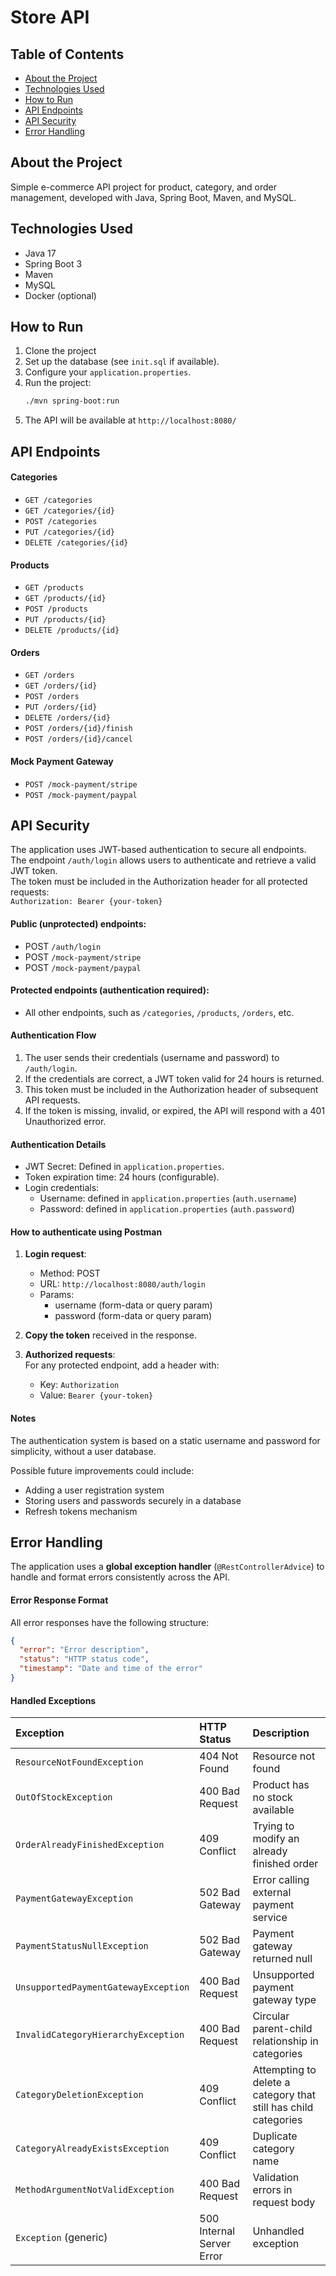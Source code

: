 # Store API

## Table of Contents
- [About the Project](#about-the-project)
- [Technologies Used](#technologies-used)
- [How to Run](#how-to-run)
- [API Endpoints](#api-endpoints)
- [API Security](#api-security)
- [Error Handling](#error-handling)

## About the Project
Simple e-commerce API project for product, category, and order management, developed with Java, Spring Boot, Maven, and MySQL.

## Technologies Used
- Java 17
- Spring Boot 3
- Maven
- MySQL
- Docker (optional)

## How to Run
1. Clone the project
2. Set up the database (see `init.sql` if available).
3. Configure your `application.properties`.
4. Run the project:
   ```bash
   ./mvn spring-boot:run
   ```
5. The API will be available at `http://localhost:8080/`

## API Endpoints

#### Categories
- `GET /categories`
- `GET /categories/{id}`
- `POST /categories`
- `PUT /categories/{id}`
- `DELETE /categories/{id}`

#### Products
- `GET /products`
- `GET /products/{id}`
- `POST /products`
- `PUT /products/{id}`
- `DELETE /products/{id}`

#### Orders
- `GET /orders`
- `GET /orders/{id}`
- `POST /orders`
- `PUT /orders/{id}`
- `DELETE /orders/{id}`
- `POST /orders/{id}/finish`
- `POST /orders/{id}/cancel`

#### Mock Payment Gateway
- `POST /mock-payment/stripe`
- `POST /mock-payment/paypal`

## API Security
The application uses JWT-based authentication to secure all endpoints.  
The endpoint `/auth/login` allows users to authenticate and retrieve a valid JWT token.  
The token must be included in the Authorization header for all protected requests:  
`Authorization: Bearer {your-token}`

#### Public (unprotected) endpoints:
- POST `/auth/login`
- POST `/mock-payment/stripe`
- POST `/mock-payment/paypal`

#### Protected endpoints (authentication required):
- All other endpoints, such as `/categories`, `/products`, `/orders`, etc.

#### Authentication Flow
1. The user sends their credentials (username and password) to `/auth/login`.
2. If the credentials are correct, a JWT token valid for 24 hours is returned.
3. This token must be included in the Authorization header of subsequent API requests.
4. If the token is missing, invalid, or expired, the API will respond with a 401 Unauthorized error.

#### Authentication Details
- JWT Secret: Defined in `application.properties`.
- Token expiration time: 24 hours (configurable).
- Login credentials:
    - Username: defined in `application.properties` (`auth.username`)
    - Password: defined in `application.properties` (`auth.password`)

#### How to authenticate using Postman
1. **Login request**:
    - Method: POST
    - URL: `http://localhost:8080/auth/login`
    - Params:
        - username (form-data or query param)
        - password (form-data or query param)

2. **Copy the token** received in the response.

3. **Authorized requests**:  
   For any protected endpoint, add a header with:
    - Key: `Authorization`
    - Value: `Bearer {your-token}`

#### Notes
The authentication system is based on a static username and password for simplicity, without a user database.

Possible future improvements could include:
- Adding a user registration system
- Storing users and passwords securely in a database
- Refresh tokens mechanism

## Error Handling

The application uses a **global exception handler** (`@RestControllerAdvice`) to handle and format errors consistently across the API.

#### Error Response Format
All error responses have the following structure:

```json
{
  "error": "Error description",
  "status": "HTTP status code",
  "timestamp": "Date and time of the error"
}
```

#### Handled Exceptions

| Exception | HTTP Status | Description |
|:----------|:------------|:------------|
| `ResourceNotFoundException` | 404 Not Found | Resource not found |
| `OutOfStockException` | 400 Bad Request | Product has no stock available |
| `OrderAlreadyFinishedException` | 409 Conflict | Trying to modify an already finished order |
| `PaymentGatewayException` | 502 Bad Gateway | Error calling external payment service |
| `PaymentStatusNullException` | 502 Bad Gateway | Payment gateway returned null |
| `UnsupportedPaymentGatewayException` | 400 Bad Request | Unsupported payment gateway type |
| `InvalidCategoryHierarchyException` | 400 Bad Request | Circular parent-child relationship in categories |
| `CategoryDeletionException` | 409 Conflict | Attempting to delete a category that still has child categories |
| `CategoryAlreadyExistsException` | 409 Conflict | Duplicate category name |
| `MethodArgumentNotValidException` | 400 Bad Request | Validation errors in request body |
| `Exception` (generic) | 500 Internal Server Error | Unhandled exception |
